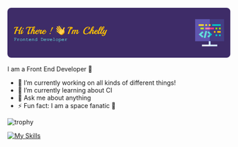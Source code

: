 ![Header](./github-header-image.png)

I am a Front End Developer :sparkling_heart:

- 🔭 I’m currently working on all kinds of different things!
- 🌱 I’m currently learning about CI
- 💬 Ask me about anything
- ⚡ Fun fact: I am a space fanatic :rocket:

![trophy](https://github-profile-trophy.vercel.app/?username=hellochelly&theme=dracula&no-frame=true)

[![My Skills](https://skillicons.dev/icons?i=react,js,nodejs,vscode,ps,postman,sass,styledcomponents,html,css,git,github,mongodb,azure,bootstrap,vim,webpack)](https://skillicons.dev)

<!--START_SECTION:waka--><!--END_SECTION:waka--
